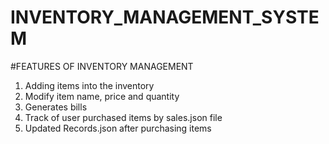 # INVENTORY_MANAGEMENT_SYSTEM
#FEATURES OF INVENTORY MANAGEMENT
1. Adding items into the inventory
2. Modify item name, price and quantity
3. Generates bills 
4. Track of user purchased items by sales.json file
5. Updated Records.json after purchasing items
